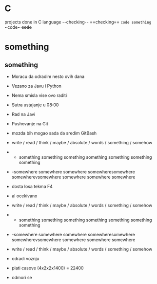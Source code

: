 # C
projects done in C language
--checking--
==checking==
`code something`
~code~
~~code~~
# something
## something

- Moracu da odradim nesto ovih dana
- Vezano za Javu i Python
- Nema smisla vise ovo raditi
- Sutra ustajanje u 08:00
- Rad na Javi
- Pushovanje na Git
- mozda bih mogao sada da sredim GitBash
- write / read / think / maybe / absolute / words / something / somehow
- - something something something something something something something 
- -somewhere somewhere somewhere somewheresomewhere somewherevsomewhere somewhere somewhere somewhere
- dosta losa tekma F4
- al ocekivano

- write / read / think / maybe / absolute / words / something / somehow
- - something something something something something something something 
- -somewhere somewhere somewhere somewheresomewhere somewherevsomewhere somewhere somewhere somewhere
- write / read / think / maybe / absolute / words / something / somehow

- odradi voznju
- plati casove (4x2x2x1400) = 22400
- odmori se
